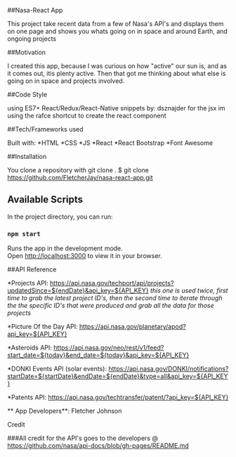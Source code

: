 ##Nasa-React App

This project take recent data from a few of Nasa's API's and displays them on one page and shows you whats going on in space and around Earth, and ongoing projects

##Motivation

I created this app, because I was curious on how "active" our sun is, and as it comes out, itis plenty active. Then that got me thinking about what else is going on in space and projects involved.

##Code Style

using ES7+ React/Redux/React-Native snippets  by: dsznajder
for the jsx im using the rafce shortcut to create the react component

##Tech/Frameworks used

Built with:
*HTML
*CSS
*JS
*React
*React Bootstrap
*Font Awesome

##Installation

You clone a repository with git clone <url>.
$ git clone https://github.com/FletcherJay/nasa-react-app.git

## Available Scripts

In the project directory, you can run:

### `npm start`

Runs the app in the development mode.\
Open [http://localhost:3000](http://localhost:3000) to view it in your browser.

##API Reference

*Projects API: https://api.nasa.gov/techport/api/projects?updatedSince=${endDate}&api_key=${API_KEY} 
*this one is used twice, first time to grab the latest project ID's, then the second time to iterate through the the specific ID's that were produced and grab all the data for those projects*

*Picture Of the Day API: https://api.nasa.gov/planetary/apod?api_key=${API_KEY} 

*Asteroids API: https://api.nasa.gov/neo/rest/v1/feed?start_date=${today}&end_date=${today}&api_key=${API_KEY} 

*DONKI Events API (solar events): https://api.nasa.gov/DONKI/notifications?startDate=${startDate}&endDate=${endDate}&type=all&api_key=${API_KEY}

*Patents API: https://api.nasa.gov/techtransfer/patent/?api_key=${API_KEY}

** App Developers**: Fletcher Johnson

Credit

###All credit for the API's goes to the developers @ https://github.com/nasa/api-docs/blob/gh-pages/README.md